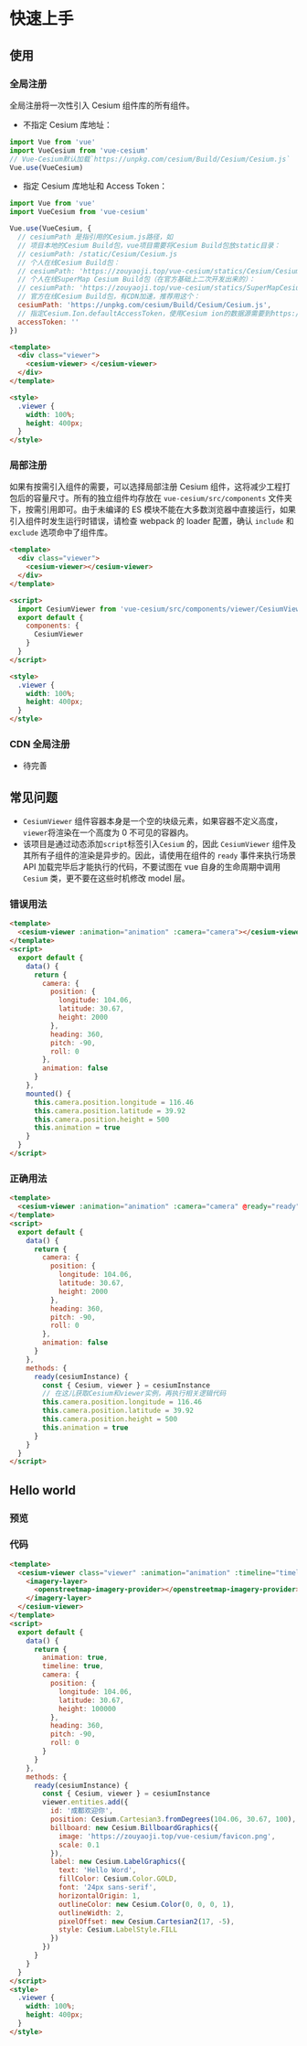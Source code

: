 # 快速上手

## 使用

### 全局注册

全局注册将一次性引入 Cesium 组件库的所有组件。

- 不指定 Cesium 库地址：

```javascript
import Vue from 'vue'
import VueCesium from 'vue-cesium'
// Vue-Cesium默认加载`https://unpkg.com/cesium/Build/Cesium/Cesium.js`
Vue.use(VueCesium)
```

- 指定 Cesium 库地址和 Access Token：

```javascript
import Vue from 'vue'
import VueCesium from 'vue-cesium'

Vue.use(VueCesium, {
  // cesiumPath 是指引用的Cesium.js路径，如
  // 项目本地的Cesium Build包，vue项目需要将Cesium Build包放static目录：
  // cesiumPath: /static/Cesium/Cesium.js
  // 个人在线Cesium Build包：
  // cesiumPath: 'https://zouyaoji.top/vue-cesium/statics/Cesium/Cesium.js'
  // 个人在线SuperMap Cesium Build包（在官方基础上二次开发出来的）：
  // cesiumPath: 'https://zouyaoji.top/vue-cesium/statics/SuperMapCesium/Cesium.js'
  // 官方在线Cesium Build包，有CDN加速，推荐用这个：
  cesiumPath: 'https://unpkg.com/cesium/Build/Cesium/Cesium.js',
  // 指定Cesium.Ion.defaultAccessToken，使用Cesium ion的数据源需要到https://cesium.com/ion/申请一个账户，获取Access Token。不指定的话可能导致Cesium在线影像加载不了
  accessToken: ''
})
```

```html
<template>
  <div class="viewer">
    <cesium-viewer> </cesium-viewer>
  </div>
</template>

<style>
  .viewer {
    width: 100%;
    height: 400px;
  }
</style>
```

### 局部注册

如果有按需引入组件的需要，可以选择局部注册 Cesium 组件，这将减少工程打包后的容量尺寸。所有的独立组件均存放在 `vue-cesium/src/components` 文件夹下，按需引用即可。由于未编译的 ES 模块不能在大多数浏览器中直接运行，如果引入组件时发生运行时错误，请检查 webpack 的 loader 配置，确认 `include` 和 `exclude` 选项命中了组件库。

```html
<template>
  <div class="viewer">
    <cesium-viewer></cesium-viewer>
  </div>
</template>

<script>
  import CesiumViewer from 'vue-cesium/src/components/viewer/CesiumViewer.vue'
  export default {
    components: {
      CesiumViewer
    }
  }
</script>

<style>
  .viewer {
    width: 100%;
    height: 400px;
  }
</style>
```

### CDN 全局注册

- 待完善

<!-- ```html

``` -->

## 常见问题

- `CesiumViewer` 组件容器本身是一个空的块级元素，如果容器不定义高度，`viewer`将渲染在一个高度为 0 不可见的容器内。
- 该项目是通过动态添加`script`标签引入`Cesium` 的，因此 `CesiumViewer` 组件及其所有子组件的渲染是异步的。因此，请使用在组件的 `ready` 事件来执行场景 API 加载完毕后才能执行的代码，不要试图在 vue 自身的生命周期中调用 `Cesium` 类，更不要在这些时机修改 model 层。

### 错误用法

```html
<template>
  <cesium-viewer :animation="animation" :camera="camera"></cesium-viewer>
</template>
<script>
  export default {
    data() {
      return {
        camera: {
          position: {
            longitude: 104.06,
            latitude: 30.67,
            height: 2000
          },
          heading: 360,
          pitch: -90,
          roll: 0
        },
        animation: false
      }
    },
    mounted() {
      this.camera.position.longitude = 116.46
      this.camera.position.latitude = 39.92
      this.camera.position.height = 500
      this.animation = true
    }
  }
</script>
```

### 正确用法

```html
<template>
  <cesium-viewer :animation="animation" :camera="camera" @ready="ready"></cesium-viewer>
</template>
<script>
  export default {
    data() {
      return {
        camera: {
          position: {
            longitude: 104.06,
            latitude: 30.67,
            height: 2000
          },
          heading: 360,
          pitch: -90,
          roll: 0
        },
        animation: false
      }
    },
    methods: {
      ready(cesiumInstance) {
        const { Cesium, viewer } = cesiumInstance
        // 在这儿获取Cesium和viewer实例，再执行相关逻辑代码
        this.camera.position.longitude = 116.46
        this.camera.position.latitude = 39.92
        this.camera.position.height = 500
        this.animation = true
      }
    }
  }
</script>
```

## Hello world

### 预览

<doc-preview>
  <template>
    <cesium-viewer class="viewer" :animation="animation" :timeline="timeline" :camera="camera" @ready="ready">
      <imagery-layer>
        <openstreetmap-imagery-provider></openstreetmap-imagery-provider>
      </imagery-layer>
    </cesium-viewer>
  </template>
  <script>
  export default {
    data () {
      return {
        animation: true,
        timeline: true,
        camera: {
          position: {
            longitude: 104.06,
            latitude: 30.67,
            height: 100000
          },
          heading: 360,
          pitch: -90,
          roll: 0
        }
      }
    },
    methods: {
      ready (cesiumInstance) {
        const { Cesium, viewer } = cesiumInstance
        viewer.entities.add({
          id: '成都欢迎你',
          position: Cesium.Cartesian3.fromDegrees(104.06, 30.67, 100),
          billboard: new Cesium.BillboardGraphics({
            image: 'https://zouyaoji.top/vue-cesium/favicon.png',
            scale: 0.1
          }),
          label: new Cesium.LabelGraphics ({
            text: 'Hello Word',
            fillColor: Cesium.Color.GOLD,
            font: '24px sans-serif',
            horizontalOrigin: 1,
            outlineColor: new Cesium.Color(0, 0, 0, 1),
            outlineWidth: 2,
            pixelOffset: new Cesium.Cartesian2(17, -5),
            style: Cesium.LabelStyle.FILL
          })
        })
      }
    }
  }
  </script>
  <style>
  .viewer {
    width: 100%;
    height: 400px;
  }
  </style>
</doc-preview>

### 代码

```html
<template>
  <cesium-viewer class="viewer" :animation="animation" :timeline="timeline" :camera="camera" @ready="ready">
    <imagery-layer>
      <openstreetmap-imagery-provider></openstreetmap-imagery-provider>
    </imagery-layer>
  </cesium-viewer>
</template>
<script>
  export default {
    data() {
      return {
        animation: true,
        timeline: true,
        camera: {
          position: {
            longitude: 104.06,
            latitude: 30.67,
            height: 100000
          },
          heading: 360,
          pitch: -90,
          roll: 0
        }
      }
    },
    methods: {
      ready(cesiumInstance) {
        const { Cesium, viewer } = cesiumInstance
        viewer.entities.add({
          id: '成都欢迎你',
          position: Cesium.Cartesian3.fromDegrees(104.06, 30.67, 100),
          billboard: new Cesium.BillboardGraphics({
            image: 'https://zouyaoji.top/vue-cesium/favicon.png',
            scale: 0.1
          }),
          label: new Cesium.LabelGraphics({
            text: 'Hello Word',
            fillColor: Cesium.Color.GOLD,
            font: '24px sans-serif',
            horizontalOrigin: 1,
            outlineColor: new Cesium.Color(0, 0, 0, 1),
            outlineWidth: 2,
            pixelOffset: new Cesium.Cartesian2(17, -5),
            style: Cesium.LabelStyle.FILL
          })
        })
      }
    }
  }
</script>
<style>
  .viewer {
    width: 100%;
    height: 400px;
  }
</style>
```
